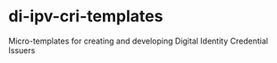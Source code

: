 # di-ipv-cri-templates

Micro-templates for creating and developing Digital Identity Credential Issuers
